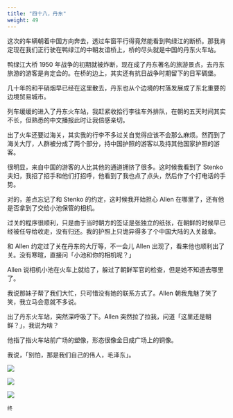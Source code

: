 ```yaml
---
title: "四十八，丹东"
weight: 49
---
```


这次的车辆朝着中国方向奔去，透过车窗平行得竟然能看到鸭绿江的断桥。那我肯定现在我们正行驶在鸭绿江的中朝友谊桥上，桥的尽头就是中国的丹东火车站。

鸭绿江大桥 1950 年战争的初期就被炸断，现在成了丹东著名的旅游景点，去丹东旅游的游客是肯定会的。在桥的边上，其实还有抗日战争时期留下的日军碉堡。

几十年的和平硝烟早已经在这里散去，丹东也从个边境的村落发展成了东北重要的边境贸易城市。

列车缓缓的进入了丹东火车站，我赶紧收拾行李往车外排队，在朝的五天时间其实不长，但熟悉的中文播报此时让我倍感亲切。

出了火车还要过海关，其实我的行李不多过关自觉得应该不会那么麻烦。然而到了海关大厅，人群被分成了两个部分，持中国护照的游客以及持其他国家护照的游客。

很明显，来自中国的游客的人比其他的通道拥挤了很多。这时候我看到了 Stenko 夫妇，我招了招手和他们打招呼，他看到了我也点了点头，然后作了个打电话的手势。

对的，差点忘记了和 Stenko 的约定，这时候我开始担心 Allen 在哪里了，还有他是否拿到了交给小池保管的相机。

过关的程序很顺利，只是由于当时朝方的签证是张独立的纸张，在朝鲜的时候早已经被任导给收走，没有归还。我的护照上只诡异得多了个中国大陆的入关敲章。

和 Allen 约定过了关在丹东的大厅等，不一会儿 Allen 出现了，看来他也顺利出了关。没有寒暄，直接问「小池和你的相机呢？」

Allen 说相机小池在火车上就给了，躲过了朝鲜军官的检查，但是她不知道去哪里了。

我说那妹子帮了我们大忙，只可惜没有她的联系方式了。Allen 朝我鬼魅了笑了笑，我立马会意就不多说。

出了丹东火车站，突然深呼吸了下。Allen 突然拉了拉我，问道「这里还是朝鲜？」，我说为啥？

他指了指火车站前广场的塑像，形态很像金日成广场上的铜像。

我说，「别怕，那是我们自己的伟人，毛泽东」。

![](/north-korea/0686.jpg)

![](/north-korea/0689.jpg)

![](/north-korea/0690.jpg)

`终`
